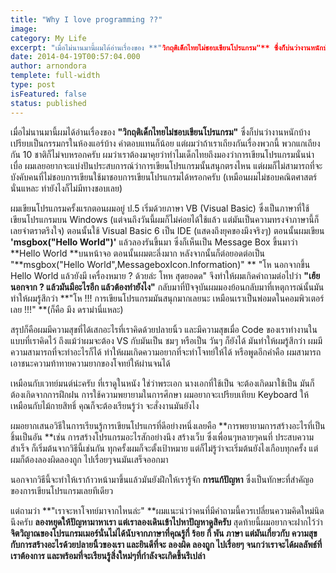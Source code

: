 ```yaml
---
title: "Why I love programming ??"
image:
category: My Life
excerpt: "เมื่อไม่นานมานี้ผมได้อ่านเรื่องของ **"วิกฤติเด็กไทยไม่ชอบเขียนโปรแกรม"** ซึ่งก็บ่นว่างานหนักบ้าง เปรียบเป็นกรรมกรในห้องแอร์บ้าง ค่าตอบแทนก็น้อย"
date: 2014-04-19T00:57:04.000
author: arnondora
templete: full-width
type: post
isFeatured: false
status: published
---
```


เมื่อไม่นานมานี้ผมได้อ่านเรื่องของ **"วิกฤติเด็กไทยไม่ชอบเขียนโปรแกรม"** ซึ่งก็บ่นว่างานหนักบ้าง เปรียบเป็นกรรมกรในห้องแอร์บ้าง ค่าตอบแทนก็น้อย แต่ผมว่าถ้าเราเถียงกันเรื่องพวกนี้ พวกแกเถียงกัน 10 ชาติก็ไม่จบหรอกครับ ผมว่าเราต้องมาคุยว่าทำไมเด็กไทยถึงมองว่าการเขียนโปรแกรมนั่นน่าเบื่อ ผมเลยอยากจะแบ่งปันประสบการณ์ว่าการเขียนโปรแกรมนั้นสนุกตรงไหน แต่ผมก็ไม่สามารถที่จะบังคับคนที่ไม่ชอบการเขียนใช้มาชอบการเขียนโปรแกรมได้หรอกครับ (เหมือนผมไม่ชอบคณิตศาสตร์นั่นแหละ ทำยังไงก็ไม่มีทางชอบเลย)

ผมเขียนโปรแกรมครั้งแรกตอนผมอยู่ ป.5  เริ่มด้วยภาษา VB (Visual Basic) ซึ่งเป็นภาษาที่ใช้เขียนโปรแกรมบน Windows (แต่จนถึงวันนี้ผมก็ไม่ค่อยได้ใช้แล้ว แต่มันเป็นความทรงจำภาษานี้ก็เลยจำตราตรึงใจ) ตอนนั้นใช้ Visual Basic 6 เป็น IDE (แสดงถึงยุคของมึงจริงๆ)
ตอนนั้นผมเขียน
**'msgbox("Hello World")'**
แล้วลองรันขึ้นมา ซึ่งก็เห็นเป็น Message Box ขึ้นมาว่า **Hello World **บนหน้าจอ ตอนนั้นผมตะลึ่งมาก
หลังจากนั้นก็ต่อยอดต่อเป็น "**msgbox("Hello World",MessageboxIcon.Information)" **
"โห นอกจากขึ้น Hello World แล้วยังมี เครื่องหมาย ? ด้วยล่ะ โหห สุดยอดด"
จึงทำให้ผมเกิดคำถามต่อไปว่า **"เฮ้ยนอกจาก ? แล้วมันมีอะไรอีก แล้วต้องทำยังไง"**
กลับมาที่ปัจจุบันผมมองย้อนกลับมาที่เหตุการณ์นั้นมันทำให้ผมรู้สึกว่า **"โห !!! การเขียนโปรแกรมมันสนุกมากเลยนะ เหมือนเราเป็นพ่อมดในคอมพิวเตอร์เลย !!!" **(ก็คือ มึง ดราม่านี่แหละ)

สรุปก็คือผมมีความสุขที่ได้เสกอะไรที่เราคิดด้วยปลายนิ้ว และมีความสุขเมื่อ Code ของเราทำงานในแบบที่เราคิดไว้ ถึงแม้ว่าผมจะต้อง VS กับมันเป็น ชมๆ หรือเป็น วันๆ ก็ยังได้ มันทำให้ผมรู้สึกว่า ผมมีความสามารถที่จะทำอะไรก็ได้ ทำให้ผมเกิดความอยากที่จะทำโจทย์ให้ได้ หรือพูดอีกคำคือ ผมสามารถเอาชนะความท้าทายความยากของโจทย์ให้ผ่านจนได้

เหมือนกับเวทย์มนต์น่ะครับ ที่เราดูในหนัง ใช่ว่าพระเอก นางเอกที่ใช้เป็น จะต้องเกิดมาใช้เป็น มันก็ต้องเกิดจากการฝึกฝน การใช้ความพยายามในการศึกษา ผมอยากจะเปรียบเทียบ Keyboard ให้เหมือนกับไม้กายสิทธิ์ คุณก็จะต้องเรียนรู้ว่า จะสั่งงานมันยังไง

ผมอยากเสนอวิธีในการเรียนรู้การเขียนโปรแกรที่ดีอย่างหนึ่งเลยคือ **การพยายามการสร้างอะไรที่เป็นชิ้นเป็นอัน **เช่น การสร้างโปรแกรมอะไรสักอย่างนึง สร้างเว็บ ซึ่งเพื่อนๆหลายๆคนที่ ประสบความสำเร็จ ก็เริ่มต้นจากวิธีนี้เช่นกัน ทุกครั้งผมก็จะตั้งเป้าหมาย แต่ก็ไม่รู้ว่าจะเริ่มต้นยังไงเกือบทุกครั้ง แต่ผมก็ต้องลองผิดลองถูก ไปเรื่อยๆจนมันเสร็จออกมา

นอกจากวิธีนี้จะทำให้เราก้าวหน้ามาขึ้นแล้วมันยังฝึกให้เรารู้จัก **การแก้ปัญหา** ซึ่งเป็นทักษะที่สำคัญอของการเขียนโปรแกรมเลยทีเดียว

แต่ถามว่า **"เราจะหาโจทย์มาจากไหนล่ะ" **ผมแนะนำว่าคนที่มีคำถามนี้ควรเปลี่ยนความคิดใหม่นิดนึงครับ
**ลองหยุดให้ปัญหามาหาเรา แต่เราลองเดินเข้าไปหาปัญหาดูสิครับ**
สุดท้ายนี้ผมอยากจะฝากไว้ว่า **จิตวิญาณของโปรแกรมเมอร์นั่นไม่ได้นับจากภาษาที่คุณรู้กี่ ร้อย กี่ พัน ภาษา แต่มันเกี่ยวกับ ความสุขกับการสร้างอะไรด้วยปลายนิ้วของเรา และยินดีที่จะ ลองผิด ลองถูก ไปเรื่อยๆ จนกว่าเราจะได้ผลลัพธ์ที่เราต้องการ และพร้อมที่จะเรียนรู้สิ่งใหม่ๆที่กำลังจะเกิดขึ้นรึเปล่า**
